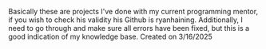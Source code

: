 Basically these are projects I've done with my current programming mentor, if you wish to check his validity his Github is ryanhaining. 
Additionally, I need to go through and make sure all errors have been fixed, but this is a good indication of my knowledge base.
Created on 3/16/2025 
